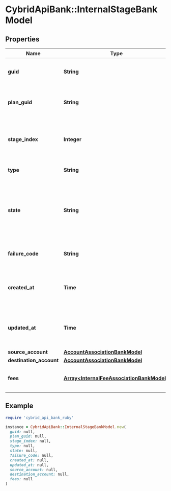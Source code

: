 # CybridApiBank::InternalStageBankModel

## Properties

| Name | Type | Description | Notes |
| ---- | ---- | ----------- | ----- |
| **guid** | **String** | The unique identifier for the stage. |  |
| **plan_guid** | **String** | The unique identifier for the associated plan. |  |
| **stage_index** | **Integer** | The index of the stage in the plan, starting at 0 for the first stage. |  |
| **type** | **String** | The type of stage; one of payout. |  |
| **state** | **String** | The state of the stage; one of storing, planning, planned, executing, completed, or failed. |  |
| **failure_code** | **String** | The failure code for failed stages. | [optional] |
| **created_at** | **Time** | The ISO8601 datetime the stage was created at. |  |
| **updated_at** | **Time** | The ISO8601 datetime the stage was last updated at. |  |
| **source_account** | [**AccountAssociationBankModel**](AccountAssociationBankModel.md) |  |  |
| **destination_account** | [**AccountAssociationBankModel**](AccountAssociationBankModel.md) |  |  |
| **fees** | [**Array&lt;InternalFeeAssociationBankModel&gt;**](InternalFeeAssociationBankModel.md) | The fees associated with the stage. |  |

## Example

```ruby
require 'cybrid_api_bank_ruby'

instance = CybridApiBank::InternalStageBankModel.new(
  guid: null,
  plan_guid: null,
  stage_index: null,
  type: null,
  state: null,
  failure_code: null,
  created_at: null,
  updated_at: null,
  source_account: null,
  destination_account: null,
  fees: null
)
```

